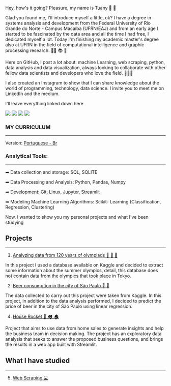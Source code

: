 Hey, how's it going? Pleasure, my name is Tuany 👋 🤝

Glad you found me, I'll introduce myself a little, ok?
I have a degree in systems analysis and development from the Federal University of Rio Grande do Norte - Campus Macaíba (UFRN/EAJ) and from an early age I started to be fascinated by the data area and all the time I had free, I dedicated myself a lot. Today I'm finishing my academic master's degree also at UFRN in the field of computational intelligence and graphic processing research. 👩‍💻 📚 🔎

Here on GitHub, I post a lot about: machine Learning, web scraping, python, data analysis and data visualization, always looking to collaborate with other fellow data scientists and developers who love the field. 🎲🎲🎲

I also created an Instagram to show that I can share knowledge about the world of programming, technology, data science. I invite you to meet me on LinkedIn and the medium.

I'll leave everything linked down here

<div> 
  <a href="https://instagram.com/tuanymariah.py" target="_blank"><img src="https://img.shields.io/badge/-Instagram-%23E4405F?style=for-the-badge&logo=instagram&logoColor=white" target="_blank"></a>
  <a href = "mailto:tuanymariah.dev@gmail.com"><img src="https://img.shields.io/badge/-Gmail-%23333?style=for-the-badge&logo=gmail&logoColor=white" target="_blank"></a>
  <a href="https://www.linkedin.com/in/tuanymariah" target="_blank"><img src="https://img.shields.io/badge/-LinkedIn-%230077B5?style=for-the-badge&logo=linkedin&logoColor=white" target="_blank"></a> 
 <a href="https://medium.com/@tuanymariiah" target="_blank"><img src="https://img.shields.io/badge/Medium-12100E?style=for-the-badge&logo=medium&logoColor=white" target="_blank"></a>
</div>

### MY CURRICULUM
---
Version: [Portuguese - Br](https://drive.google.com/file/d/1bD-Dpxsmm8gnCQVJ7CQXhd52uDe3tNcM/view?usp=sharing)

### Analytical Tools:
---
➡  Data collection and storage: SQL,  SQLITE

➡  Data Processing and Analysis: Python, Pandas, Numpy

➡  Development: Git, Linux, Jupyter, Streamlit

➡  Modeling Machine Learning Algorithms: Scikit- Learning (Classification, Regression, Clustering)

Now, I wanted to show you my personal projects and what I've been studying


## Projects
---

1. [Analyzing data from 120 years of olympiads 🥇 🥈 🥉](https://github.com/tuanymariiah/data_analysis/blob/main/analisando_dados_de_120_anos_de_olimpiadas.ipynb)

In this project I used a database available on Kaggle and decided to extract some information about the summer olympics, detail, this database does not contain data from the olympics that took place in Tokyo.

2. [Beer consumption in the city of São Paulo 🍻 🍺](https://github.com/tuanymariiah/data_analysis/blob/main/Consumo_de_cerveja.ipynb)

The data collected to carry out this project were taken from Kaggle. In this project, in addition to the data analysis performed, I decided to predict the price of beer in the city of São Paulo using linear regression.

4. [House Rocket 🏡 🏘 🏠](https://github.com/tuanymariiah/kcHouse)

Project that aims to use data from home sales to generate insights and help the business team in decision making. The project has an exploratory data analysis that seeks to answer the proposed business questions, and brings the results in a web app built with Streamlit.

## What I have studied
---
5. [Web Scraping 💻 ](https://github.com/tuanymariiah/webscraping)


